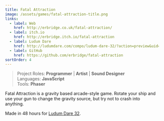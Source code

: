 ```yaml
---
title: Fatal Attraction
image: /assets/games/fatal-attraction-title.png
links:
  - label: Web
    href: http://erbridge.co.uk/fatal-attraction/
  - label: itch.io
    href: http://erbridge.itch.io/fatal-attraction
  - label: Ludum Dare
    href: http://ludumdare.com/compo/ludum-dare-32/?action=preview&uid=34508
  - label: GitHub
    href: https://github.com/erbridge/fatal-attraction
sortOrder: 4
---
```


> Project Roles: **Programmer** | **Artist** | **Sound Designer**\
> Languages: **JavaScript**\
> Tools: **Phaser**

Fatal Attraction is a gravity based arcade-style game. Rotate your ship and use
your gun to change the gravity source, but try not to crash into anything.

Made in 48 hours for
[Ludum Dare 32](http://ludumdare.com/compo/ludum-dare-32/?action=preview&uid=34508).
